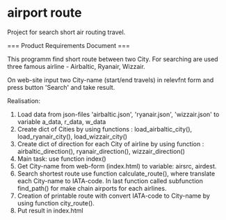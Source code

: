 # airport route
Project for search short air routing travel.

=== Product Requirements Document ===

This programm find short route between two City.
For searching are used three famous airline - Airbaltic, Ryanair, Wizzair.

On web-site input two City-name (start/end travels) in relevfnt form and press button 'Search' and take result.

Realisation:

1. Load data from json-files 'airbaltic.json', 'ryanair.json', 'wizzair.json' to variable a_data, r_data, w_data
2. Create dict of Cities by using functions : 
   load_airbaltic_city(), load_ryanair_city(), load_wizzair_city()
3. Create dict of direction for each City of airline by using function :
   airbaltic_direction(), ryanair_direction(), wizzair_direction()
4. Main task: use function index()
5. Get City-name from web-form (index.html) to variable: airsrc, airdest.
6. Search shortest route use function calculate_route(), where translate each City-name to IATA-code.
   In last function called subfunction find_path() for make chain airports for each airlines. 
7. Creation of printable route with convert IATA-code to City-name by using function city_route().
8. Put result in index.html
